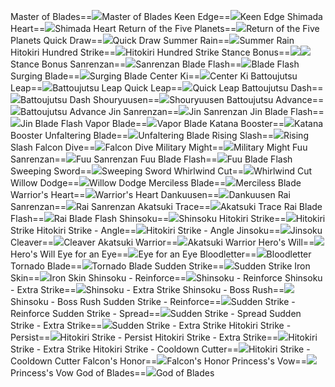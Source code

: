 Master of Blades==<img src="upload/mxd/Hayato/Skill_Master_of_Blades.png"/>Master of Blades
Keen Edge==<img src="upload/mxd/Hayato/Skill_Keen_Edge.png"/>Keen Edge
Shimada Heart==<img src="upload/mxd/Hayato/Skill_Shimada_Heart.png"/>Shimada Heart
Return of the Five Planets==<img src="upload/mxd/Hayato/Skill_Return_of_the_Five_Planets_(Hayato).png"/>Return of the Five Planets
Quick Draw==<img src="upload/mxd/Hayato/Skill_Quick_Draw.png"/>Quick Draw
Summer Rain==<img src="upload/mxd/Hayato/Skill_Summer_Rain.png"/>Summer Rain
Hitokiri Hundred Strike==<img src="upload/mxd/Hayato/Skill_Hitokiri_Hundred_Strike.png"/>Hitokiri Hundred Strike
Stance Bonus==<img src="upload/mxd/Hayato/Skill_Normal_Stance_Bonus.png"/><img src="upload/mxd/Hayato/Skill_Quick_Draw.png"/>Stance Bonus
Sanrenzan==<img src="upload/mxd/Hayato/Skill_Sanrenzan.png"/>Sanrenzan
Blade Flash==<img src="upload/mxd/Hayato/Skill_Blade_Flash.png"/>Blade Flash
Surging Blade==<img src="upload/mxd/Hayato/Skill_Surging_Blade.png"/>Surging Blade
Center Ki==<img src="upload/mxd/Hayato/Skill_Center_Ki.png"/>Center Ki
Battoujutsu Leap==<img src="upload/mxd/Hayato/Skill_Battoujutsu_Leap.png"/>Battoujutsu Leap
Quick Leap==<img src="upload/mxd/Hayato/Skill_Quick_Leap.png"/>Quick Leap
Battoujutsu Dash==<img src="upload/mxd/Hayato/Skill_Battoujutsu_Dash.png"/>Battoujutsu Dash
Shouryuusen==<img src="upload/mxd/Hayato/Skill_Shouryuusen.png"/>Shouryuusen
Battoujutsu Advance==<img src="upload/mxd/Hayato/Skill_Battoujutsu_Advance.png"/>Battoujutsu Advance
Jin Sanrenzan==<img src="upload/mxd/Hayato/Skill_Jin_Sanrenzan.png"/>Jin Sanrenzan
Jin Blade Flash==<img src="upload/mxd/Hayato/Skill_Jin_Blade_Flash.png"/>Jin Blade Flash
Vapor Blade==<img src="upload/mxd/Hayato/Skill_Vapor_Blade.png"/>Vapor Blade
Katana Booster==<img src="upload/mxd/Hayato/Skill_Katana_Booster.png"/>Katana Booster
Unfaltering Blade==<img src="upload/mxd/Hayato/Skill_Unfaltering_Blade.png"/>Unfaltering Blade
Rising Slash==<img src="upload/mxd/Hayato/Skill_Rising_Slash_(Hayato).png"/>Rising Slash
Falcon Dive==<img src="upload/mxd/Hayato/Skill_Falcon_Dive.png"/>Falcon Dive
Military Might==<img src="upload/mxd/Hayato/Skill_Military_Might.png"/>Military Might
Fuu Sanrenzan==<img src="upload/mxd/Hayato/Skill_Fuu_Sanrenzan.png"/>Fuu Sanrenzan
Fuu Blade Flash==<img src="upload/mxd/Hayato/Skill_Fuu_Blade_Flash.png"/>Fuu Blade Flash
Sweeping Sword==<img src="upload/mxd/Hayato/Skill_Sweeping_Sword.png"/>Sweeping Sword
Whirlwind Cut==<img src="upload/mxd/Hayato/Skill_Whirlwind_Cut.png"/>Whirlwind Cut
Willow Dodge==<img src="upload/mxd/Hayato/Skill_Willow_Dodge.png"/>Willow Dodge
Merciless Blade==<img src="upload/mxd/Hayato/Skill_Merciless_Blade.png"/>Merciless Blade
Warrior's Heart==<img src="upload/mxd/Hayato/Skill_Warrior's_Heart.png"/>Warrior's Heart
Dankuusen==<img src="upload/mxd/Hayato/Skill_Dankuusen.png"/>Dankuusen
Rai Sanrenzan==<img src="upload/mxd/Hayato/Skill_Rai_Sanrenzan.png"/>Rai Sanrenzan
Akatsuki Trace==<img src="upload/mxd/Hayato/Skill_Akatsuki_Trace.png"/>Akatsuki Trace
Rai Blade Flash==<img src="upload/mxd/Hayato/Skill_Rai_Blade_Flash.png"/>Rai Blade Flash
Shinsoku==<img src="upload/mxd/Hayato/Skill_Shinsoku.png"/>Shinsoku
Hitokiri Strike==<img src="upload/mxd/Hayato/Skill_Hitokiri_Strike.png"/>Hitokiri Strike
Hitokiri Strike \- Angle==<img src="upload/mxd/Hayato/Skill_Hitokiri_Strike_-_Angle.png"/>Hitokiri Strike - Angle
Jinsoku==<img src="upload/mxd/Hayato/Skill_Jinsoku.png"/>Jinsoku
Cleaver==<img src="upload/mxd/Hayato/Skill_Cleaver.png"/>Cleaver
Akatsuki Warrior==<img src="upload/mxd/Hayato/Skill_Akatsuki_Warrior.png"/>Akatsuki Warrior
Hero's Will==<img src="upload/mxd/Hayato/Skill_Hero's_Will_(Sengoku).png"/>Hero's Will
Eye for an Eye==<img src="upload/mxd/Hayato/Skill_Eye_for_an_Eye.png"/>Eye for an Eye
Bloodletter==<img src="upload/mxd/Hayato/Skill_Bloodletter.png"/>Bloodletter
Tornado Blade==<img src="upload/mxd/Hayato/Skill_Tornado_Blade.png"/>Tornado Blade
Sudden Strike==<img src="upload/mxd/Hayato/Skill_Sudden_Strike_(Hayato).png"/>Sudden Strike
Iron Skin==<img src="upload/mxd/Hayato/Skill_Iron_Skin.png"/>Iron Skin
Shinsoku \- Reinforce==<img src="upload/mxd/Hayato/Skill_Shinsoku_-_Reinforce.png"/>Shinsoku - Reinforce
Shinsoku \- Extra Strike==<img src="upload/mxd/Hayato/Skill_Shinsoku_-_Extra_Strike.png"/>Shinsoku - Extra Strike
Shinsoku \- Boss Rush==<img src="upload/mxd/Hayato/Skill_Shinsoku_-_Boss_Rush.png"/>Shinsoku - Boss Rush
Sudden Strike \- Reinforce==<img src="upload/mxd/Hayato/Skill_Sudden_Strike_-_Reinforce.png"/>Sudden Strike - Reinforce
Sudden Strike \- Spread==<img src="upload/mxd/Hayato/Skill_Sudden_Strike_-_Spread.png"/>Sudden Strike - Spread
Sudden Strike \- Extra Strike==<img src="upload/mxd/Hayato/Skill_Sudden_Strike_-_Extra_Strike.png"/>Sudden Strike - Extra Strike
Hitokiri Strike \- Persist==<img src="upload/mxd/Hayato/Skill_Hitokiri_Strike_-_Persist.png"/>Hitokiri Strike - Persist
Hitokiri Strike \- Extra Strike==<img src="upload/mxd/Hayato/Skill_Hitokiri_Strike_-_Extra_Strike.png"/>Hitokiri Strike - Extra Strike
Hitokiri Strike \- Cooldown Cutter==<img src="upload/mxd/Hayato/Skill_Hitokiri_Strike_-_Cooldown_Cutter.png"/>Hitokiri Strike - Cooldown Cutter
Falcon's Honor==<img src="upload/mxd/Hayato/Skill_Falcon's_Honor.png"/>Falcon's Honor
Princess's Vow==<img src="upload/mxd/Hayato/Skill_Princess's_Vow.png"/>Princess's Vow
God of Blades==<img src="upload/mxd/Hayato/Skill_God_of_Blades.png"/>God of Blades
